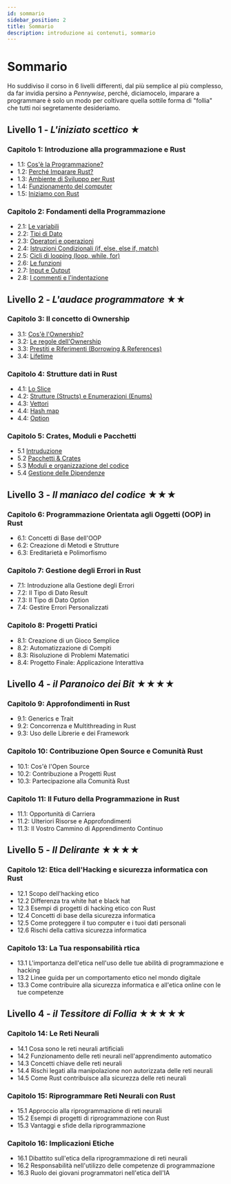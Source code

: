 ```yaml
---
id: sommario
sidebar_position: 2
title: Sommario
description: introduzione ai contenuti, sommario
---
```


# Sommario
Ho suddiviso il corso in 6 livelli differenti, dal più semplice al più complesso, da far invidia persino a *Pennywise*, perché, diciamocelo, imparare a programmare è solo un modo per coltivare quella sottile forma di "follia" che tutti noi segretamente desideriamo.

## Livello 1 - *L'iniziato scettico* ★
### Capitolo 1: Introduzione alla programmazione e Rust
  - 1.1: [Cos'è la Programmazione?](./Capitolo-01/la-programmazione)
  - 1.2: [Perché Imparare Rust?](./Capitolo-01/perchè-imparare-rust)
  - 1.3: [Ambiente di Sviluppo per Rust](./Capitolo-01/ambiente-sviluppo-rust)
  - 1.4: [Funzionamento del computer](./Capitolo-01/il-terminale)
  - 1.5: [Iniziamo con Rust](./Capitolo-01/installazione)

### Capitolo 2: Fondamenti della Programmazione
  - 2.1: [Le variabili](./Capitolo-02/variabili)
  - 2.2: [Tipi di Dato](./Capitolo-02/i-tipi-di-dato)
  - 2.3: [Operatori e operazioni](./Capitolo-02/operatori-e-operazioni)
  - 2.4: [Istruzioni Condizionali (if, else, else if, match)](./Capitolo-02/istruzioni-condizionali)
  - 2.5: [Cicli di looping (loop, while, for)](./Capitolo-02/cicli-di-looping)
  - 2.6: [Le funzioni](./Capitolo-02/le-funzioni)
  - 2.7: [Input e Output](./Capitolo-02/input-e-output)
  - 2.8: [I commenti e l'indentazione](./Capitolo-02/commenti-e-indentazione)

## Livello 2 - *L'audace programmatore* ★★
### Capitolo 3: Il concetto di Ownership
  - 3.1: [Cos'è l'Ownership?](./Capitolo-03/cosa-e-ownership)
  - 3.2: [Le regole dell'Ownership](./Capitolo-03/le-regole-dell-ownership)
  - 3.3: [Prestiti e Riferimenti (Borrowing & References)](./Capitolo-03/borrowing-e-reference)
  - 3.4: [Lifetime](./Capitolo-03/lifetime)

### Capitolo 4: Strutture dati in Rust
  - 4.1: [Lo Slice](./Capitolo-04/il-tipo-slice)
  - 4.2: [Strutture (Structs) e Enumerazioni (Enums)](./Capitolo-04/strutture-e-enumerazioni)
  - 4.3: [Vettori](./Capitolo-04/vettori)
  - 4.4: [Hash map](./Capitolo-04/hash-map)
  - 4.4: [Option](./Capitolo-04/option)


### Capitolo 5: Crates, Moduli e Pacchetti
  - 5.1 [Intruduzione](./Capitolo-05/introduzione)
  - 5.2 [Pacchetti & Crates](./Capitolo-05/pacchetti-e-crates)
  - 5.3 [Moduli e organizzazione del codice](./Capitolo-05/moduli)
  - 5.4 [Gestione delle Dipendenze](./Capitolo-05/dipendenze)

## Livello 3 - *Il maniaco del codice* ★★★
### Capitolo 6: Programmazione Orientata agli Oggetti (OOP) in Rust
  - 6.1: Concetti di Base dell'OOP
  - 6.2: Creazione di Metodi e Strutture
  - 6.3: Ereditarietà e Polimorfismo

### Capitolo 7: Gestione degli Errori in Rust
  - 7.1: Introduzione alla Gestione degli Errori
  - 7.2: Il Tipo di Dato Result
  - 7.3: Il Tipo di Dato Option
  - 7.4: Gestire Errori Personalizzati

### Capitolo 8: Progetti Pratici
  - 8.1: Creazione di un Gioco Semplice
  - 8.2: Automatizzazione di Compiti
  - 8.3: Risoluzione di Problemi Matematici
  - 8.4: Progetto Finale: Applicazione Interattiva

## Livello 4 - *il Paranoico dei Bit* ★★★★
### Capitolo 9: Approfondimenti in Rust
  - 9.1: Generics e Trait
  - 9.2: Concorrenza e Multithreading in Rust
  - 9.3: Uso delle Librerie e dei Framework

### Capitolo 10: Contribuzione Open Source e Comunità Rust
  - 10.1: Cos'è l'Open Source
  - 10.2: Contribuzione a Progetti Rust
  - 10.3: Partecipazione alla Comunità Rust

### Capitolo 11: Il Futuro della Programmazione in Rust
  - 11.1: Opportunità di Carriera
  - 11.2: Ulteriori Risorse e Approfondimenti
  - 11.3: Il Vostro Cammino di Apprendimento Continuo

## Livello 5 - *Il Delirante* ★★★★
### Capitolo 12: Etica dell'Hacking e sicurezza informatica con Rust
  - 12.1 Scopo dell'hacking etico
  - 12.2 Differenza tra white hat e black hat
  - 12.3 Esempi di progetti di hacking etico con Rust
  - 12.4 Concetti di base della sicurezza informatica
  - 12.5 Come proteggere il tuo computer e i tuoi dati personali
  - 12.6 Rischi della cattiva sicurezza informatica

### Capitolo 13: La Tua responsabilità rtica
  - 13.1 L'importanza dell'etica nell'uso delle tue abilità di programmazione e hacking
  - 13.2 Linee guida per un comportamento etico nel mondo digitale
  - 13.3 Come contribuire alla sicurezza informatica e all'etica online con le tue competenze

## Livello 4 - *il Tessitore di Follia* ★★★★★
### Capitolo 14: Le Reti Neurali
  - 14.1 Cosa sono le reti neurali artificiali
  - 14.2 Funzionamento delle reti neurali nell'apprendimento automatico
  - 14.3 Concetti chiave delle reti neurali
  - 14.4 Rischi legati alla manipolazione non autorizzata delle reti neurali
  - 14.5 Come Rust contribuisce alla sicurezza delle reti neurali

### Capitolo 15: Riprogrammare Reti Neurali con Rust
  - 15.1 Approccio alla riprogrammazione di reti neurali
  - 15.2 Esempi di progetti di riprogrammazione con Rust
  - 15.3 Vantaggi e sfide della riprogrammazione

### Capitolo 16: Implicazioni Etiche
  - 16.1 Dibattito sull'etica della riprogrammazione di reti neurali
  - 16.2 Responsabilità nell'utilizzo delle competenze di programmazione
  - 16.3 Ruolo dei giovani programmatori nell'etica dell'IA